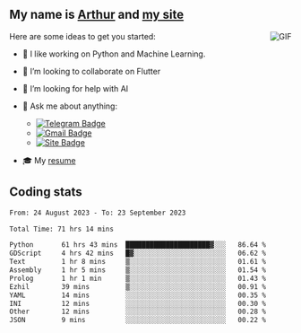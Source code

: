 
## My name is [Arthur](https://www.linkedin.com/in/arthur-novais-201420/) and [my site](https://arthurcn96.github.io/)

<!--
**Arthurcn96/Arthurcn96** is a ✨ _special_ ✨ repository because its `README.md` (this file) appears on your GitHub profile.
-->
<img align="right"  max-width="440" max-height="240" alt="GIF" src="https://raw.githubusercontent.com/Arthurcn96/Arthurcn96/master/helloThere.gif" />

Here are some ideas to get you started:

- 🤖 I like working on Python and Machine Learning.
- 👯 I’m looking to collaborate on Flutter
- 🤔 I’m looking for help with AI
- 💬 Ask me about anything:
    - [![Telegram Badge](https://img.shields.io/badge/-@Arthurcn9-0088cc?style=for-the-badge&logo=Telegram&logoColor=white)](https://t.me/Arthurcn9)
    - [![Gmail Badge](https://img.shields.io/badge/-@Arthurcn9-red?style=for-the-badge&logo=Gmail&logoColor=white)](mailto:Arthurcn96@gmail.com)
    - [![Site Badge](https://img.shields.io/badge/arthurcn96.github.io-informational?style=for-the-badge&logo=internetexplorer)](https://arthurcn96.github.io/)

- 🎓 My [resume](https://github.com/Arthurcn96/resume/blob/master/Resume_PT-BR.pdf)


## Coding stats
<!--START_SECTION:waka-->

```txt
From: 24 August 2023 - To: 23 September 2023

Total Time: 71 hrs 14 mins

Python       61 hrs 43 mins  █████████████████████▓░░░   86.64 %
GDScript     4 hrs 42 mins   █▓░░░░░░░░░░░░░░░░░░░░░░░   06.62 %
Text         1 hr 8 mins     ▒░░░░░░░░░░░░░░░░░░░░░░░░   01.61 %
Assembly     1 hr 5 mins     ▒░░░░░░░░░░░░░░░░░░░░░░░░   01.54 %
Prolog       1 hr 1 min      ▒░░░░░░░░░░░░░░░░░░░░░░░░   01.43 %
Ezhil        39 mins         ▒░░░░░░░░░░░░░░░░░░░░░░░░   00.91 %
YAML         14 mins         ░░░░░░░░░░░░░░░░░░░░░░░░░   00.35 %
INI          12 mins         ░░░░░░░░░░░░░░░░░░░░░░░░░   00.30 %
Other        12 mins         ░░░░░░░░░░░░░░░░░░░░░░░░░   00.28 %
JSON         9 mins          ░░░░░░░░░░░░░░░░░░░░░░░░░   00.22 %
```

<!--END_SECTION:waka-->

